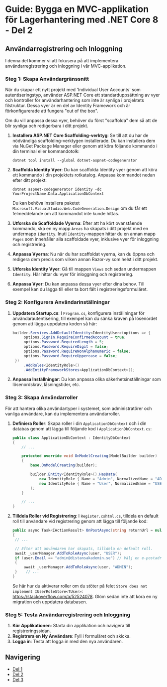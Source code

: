 # Guide: Bygga en MVC-applikation för Lagerhantering med .NET Core 8 - Del 2

## Användarregistrering och Inloggning

I denna del kommer vi att fokusera på att implementera användarregistrering och inloggning i vår MVC-applikation.

### Steg 1: Skapa Användargränssnitt

När du skapar ett nytt projekt med 'Individual User Accounts' som autentiseringstyp, använder ASP.NET Core ett standarduppsättning av vyer och kontroller för användarhantering som inte är synliga i projektets filstruktur. Dessa vyer är en del av Identity Framework och är förkonfigurerade att fungera "out of the box".

Om du vill anpassa dessa vyer, behöver du först "scaffolda" dem så att de blir synliga och redigerbara i ditt projekt.

1. **Installera ASP.NET Core Scaffolding-verktyg**:
   Se till att du har de nödvändiga scaffolding-verktygen installerade. Du kan installera dem via NuGet Package Manager eller genom att köra följande kommando i din terminal eller kommandotolk:

   ```
   dotnet tool install --global dotnet-aspnet-codegenerator
   ```

2. **Scaffolda Identity Vyer**:
   Du kan scaffolda Identity vyer genom att köra ett kommando i din projektets rotkatalog. Anpassa kommandot nedan efter ditt projekt:

   ```
   dotnet aspnet-codegenerator identity -dc YourProjectName.Data.ApplicationDbContext
   ```

   Du kan behöva installera paketet `Microsoft.VisualStudio.Web.CodeGeneration.Design` om du får ett felmeddelande om att kommandot inte kunde hittas.

3. **Utforska de Scaffoldade Vyerna**:
   Efter att ha kört ovanstående kommando, ska en ny mapp `Areas` ha skapats i ditt projekt med en undermapp `Identity`. Inuti `Identity`-mappen hittar du en annan mapp `Pages` som innehåller alla scaffoldade vyer, inklusive vyer för inloggning och registrering.

4. **Anpassa Vyerna**:
   Nu när du har scaffoldat vyerna, kan du öppna och redigera dem precis som vilken annan Razor-vy som helst i ditt projekt.

5. **Utforska Identity Vyer**: Gå till mappen `Views` och sedan undermappen `Identity`. Här hittar du vyer för inloggning och registrering.

6. **Anpassa Vyer**: Du kan anpassa dessa vyer efter dina behov. Till exempel kan du lägga till eller ta bort fält i registreringsformuläret.

### Steg 2: Konfigurera Användarinställningar

1. **Uppdatera Startup.cs**: I `Program.cs`, konfigurera inställningar för användarautentisering, till exempel kan du sänka kraven på lösenordet genom att lägga uppdatera koden så här:

   ```csharp
   builder.Services.AddDefaultIdentity<IdentityUser>(options => {
        options.SignIn.RequireConfirmedAccount = true;
        options.Password.RequiredLength = 5;
        options.Password.RequireDigit = false;
        options.Password.RequireNonAlphanumeric = false;
        options.Password.RequireUppercase = false;
    })
        .AddRoles<IdentityRole>()
        .AddEntityFrameworkStores<ApplicationDbContext>();
   ```

2. **Anpassa Inställningar**: Du kan anpassa olika säkerhetsinställningar som lösenordskrav, låsningstider, etc.

### Steg 3: Skapa Användarroller

För att hantera olika användartyper i systemet, som administratörer och vanliga användare, kan du implementera användarroller.

1. **Definiera Roller**: Skapa roller i din `ApplicationDbContext` och i din databas genom att lägga till följande kod i `ApplicationDbContext.cs`:

   ```csharp
   public class ApplicationDbContext : IdentityDbContext
   {
       // ...

       protected override void OnModelCreating(ModelBuilder builder)
       {
           base.OnModelCreating(builder);

           builder.Entity<IdentityRole>().HasData(
               new IdentityRole { Name = "Admin", NormalizedName = "ADMIN" },
               new IdentityRole { Name = "User", NormalizedName = "USER" }
           );
       }

       // ...
   }
   ```

2. **Tilldela Roller vid Registrering**: I `Register.cshtml.cs`, tilldela en default roll till användare vid registrering genom att lägga till följande kod:

   ```csharp
   public async Task<IActionResult> OnPostAsync(string returnUrl = null)
   {
    // ...

    // Efter att användaren har skapats, tilldela en default roll.
    await _userManager.AddToRoleAsync(user, "USER");
    if (user.Email == "admin@distansakademin.se") // Välj en e-postadress för admin.
    {
        await _userManager.AddToRoleAsync(user, "ADMIN");
    }    // ...
   }
   ```

   Se här hur du aktiverar roller om du stöter på felet `Store does not implement IUserRoleStore<TUser>`: <https://stackoverflow.com/a/52524078>. Glöm sedan inte att köra en ny migration och uppdatera databasen.

### Steg 5: Testa Användarregistrering och Inloggning

1. **Kör Applikationen**: Starta din applikation och navigera till registreringssidan.
2. **Registrera en Ny Användare**: Fyll i formuläret och skicka.
3. **Logga in**: Testa att logga in med den nya användaren.

## Navigering

- [Del 1](../1.md)
- [Del 2](../2.md)
- [Del 3](../3.md)
